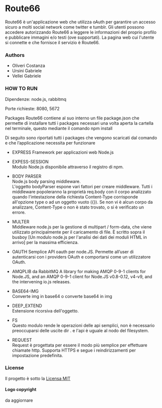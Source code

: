 # Route66
Route66 è un'applicazione web che utilizza oAuth per garantire un accesso sicuro a molti social network come twitter e tumblr.
Gli utenti possono accedere autorizzando Route66 a leggere le informazioni del proprio profilo e pubblicare immagini e/o testi (ove supportati).
La pagina web cui l'utente si connette e che fornisce il servizio è Route66.

### Authors

- Oliveri Costanza
- Ursini Gabriele
- Vellei Gabriele 

### HOW TO RUN

Dipendenze: node.js, rabbitmq

Porte richieste: 8080, 5672

Packages 
Route66 contiene al suo interno un file package.json che permette di installare tutti i packages necessari una volta aperta la cartella nel terminale, questo mediante il comando 
            npm install 

Di seguito sono riportati tutti i packages che vengono scaricati dal comando e che l’applicazione necessita per funzionare

- EXPRESS
Framework per applicazioni web Node.js

- EXPESS-SESSION	 			        
Modulo Node.js disponibile attraverso il registro di npm.

- BODY PARSER				
Node.js body parsing middleware.                              
L'oggetto bodyParser espone vari fattori per creare middleware.
Tutti i middleware popoleranno la proprietà req.body con il corpo analizzato quando l'intestazione della richiesta Content-Type corrisponde all'opzione type o ad un oggetto vuoto ({}).
Se non vi è alcun corpo da analizzare, Content-Type o non è stato trovato, o si è verificato un errore. 


- MULTER			
Middleware node.js per la gestione di multipart / form-data, che viene utilizzato principalmente per il caricamento di file.
È scritto sopra il busboy [Un modulo node.js per l'analisi dei dati dei moduli HTML in arrivo] per la massima efficienza.

- OAUTH
Semplice API oauth per node.JS. Permette all’user di autenticarsi con i providers OAuth e comportarsi come un utilizzatore OAuth. 

- AMQPLIB da RabbitMQ
A library for making AMQP 0-9-1 clients for Node.JS, and an AMQP 0-9-1 client for Node.JS v0.8-0.12, v4-v9, and the intervening io.js releases.

- BASE64-IMG			     					       
Converte img in base64 o converte base64 in img

- DEEP_EXTEND							    
Estensione ricorsiva dell'oggetto.

- FS					                      
Questo modulo rende le operazioni delle api semplici, non è necessario preoccuparsi delle uscite dir . e l'api è uguale al nodo del filesystem.

- REQUEST								     
Request è progettata per essere il modo più semplice per effettuare chiamate http.
Supporta HTTPS e segue i reindirizzamenti per impostazione predefinita.

### License

Il progetto è sotto la [Licensa MIT](https://github.com/thewallg5/Route66/blob/master/LICENSE)
      
#### Logo copyright
da aggiornare
